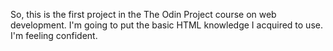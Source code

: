 So, this is the first project in the The Odin Project course on web development.
I'm going to put the basic HTML knowledge I acquired to use.
I'm feeling confident.